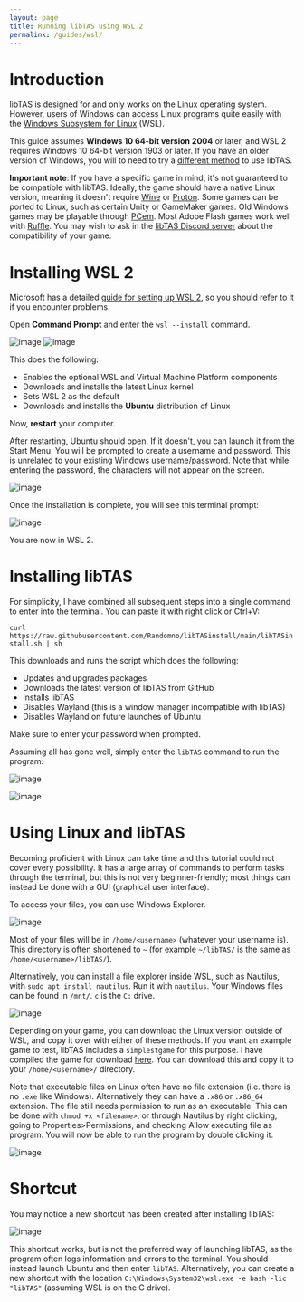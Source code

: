 ```yaml
---
layout: page
title: Running libTAS using WSL 2
permalink: /guides/wsl/
---
```


# Introduction
libTAS is designed for and only works on the Linux operating system. However, users of Windows can access Linux programs quite easily with the [Windows Subsystem for Linux](https://learn.microsoft.com/en-us/windows/wsl/about) (WSL).

This guide assumes **Windows 10 64-bit version 2004** or later, and WSL 2 requires Windows 10 64-bit version 1903 or later. If you have an older version of Windows, you will to need to try a [different method](https://github.com/clementgallet/libTAS?tab=readme-ov-file#non-linux-users) to use libTAS.

**Important note**: If you have a specific game in mind, it's not guaranteed to be compatible with libTAS. Ideally, the game should have a native Linux version, meaning it doesn't require [Wine](https://www.winehq.org/) or [Proton](https://github.com/ValveSoftware/Proton). Some games can be ported to Linux, such as certain Unity or GameMaker games. Old Windows games may be playable through [PCem](https://tasvideos.org/EmulatorResources/PCem). Most Adobe Flash games work well with [Ruffle](https://tasvideos.org/EmulatorResources/Ruffle). You may wish to ask in the [libTAS Discord server](https://discord.gg/3MBVAzU) about the compatibility of your game.

# Installing WSL 2
Microsoft has a detailed [guide for setting up WSL 2](https://learn.microsoft.com/en-us/windows/wsl/setup/environment), so you should refer to it if you encounter problems.

Open **Command Prompt** and enter the `wsl --install` command.

![image](https://i.imgur.com/byoDYFD.png) ![image](https://i.imgur.com/xDyQoN2.png)

This does the following:
* Enables the optional WSL and Virtual Machine Platform components
* Downloads and installs the latest Linux kernel
* Sets WSL 2 as the default
* Downloads and installs the **Ubuntu** distribution of Linux

Now, **restart** your computer.

After restarting, Ubuntu should open. If it doesn't, you can launch it from the Start Menu. You will be prompted to create a username and password. This is unrelated to your existing Windows username/password. Note that while entering the password, the characters will not appear on the screen.

![image](https://i.imgur.com/XJ3IZr3.png)

Once the installation is complete, you will see this terminal prompt:

![image](https://i.imgur.com/SeHEKI7.png)

You are now in WSL 2.

# Installing libTAS
For simplicity, I have combined all subsequent steps into a single command to enter into the terminal. You can paste it with right click or Ctrl+V:

`curl https://raw.githubusercontent.com/Randomno/libTASinstall/main/libTASinstall.sh | sh`

This downloads and runs the script which does the following:
* Updates and upgrades packages
* Downloads the latest version of libTAS from GitHub
* Installs libTAS
* Disables Wayland (this is a window manager incompatible with libTAS)
* Disables Wayland on future launches of Ubuntu

Make sure to enter your password when prompted.

Assuming all has gone well, simply enter the `libTAS` command to run the program:

![image](https://i.imgur.com/GVUkPSl.png)

![image](https://i.imgur.com/ZQ9pIa6.png)

# Using Linux and libTAS
Becoming proficient with Linux can take time and this tutorial could not cover every possibility. It has a large array of commands to perform tasks through the terminal, but this is not very beginner-friendly; most things can instead be done with a GUI (graphical user interface).

To access your files, you can use Windows Explorer.

![image](https://i.imgur.com/4HLEZsO.png)

Most of your files will be in `/home/<username>` (whatever your username is). This directory is often shortened to `~` (for example `~/libTAS/` is the same as `/home/<username>/libTAS/`).

Alternatively, you can install a file explorer inside WSL, such as Nautilus, with `sudo apt install nautilus`. Run it with `nautilus`. Your Windows files can be found in `/mnt/`. `c` is the `C:` drive.

![image](https://i.imgur.com/wzp50Cn.png)

Depending on your game, you can download the Linux version outside of WSL, and copy it over with either of these methods. If you want an example game to test, libTAS includes a `simplestgame` for this purpose. I have compiled the game for download [here](https://github.com/Randomno/simplestgame/releases/tag/1.0). You can download this and copy it to your `/home/<username>/` directory.

Note that executable files on Linux often have no file extension (i.e. there is no `.exe` like Windows). Alternatively they can have a `.x86` or `.x86_64` extension. The file still needs permission to run as an executable. This can be done with `chmod +x <filename>`, or through Nautilus by right clicking, going to Properties>Permissions, and checking Allow executing file as program. You will now be able to run the program by double clicking it.

![image](https://i.imgur.com/4fT1jD8.png)

# Shortcut

You may notice a new shortcut has been created after installing libTAS:

![image](https://i.imgur.com/OAjR5C5.png)

This shortcut works, but is not the preferred way of launching libTAS, as the program often logs information and errors to the terminal. You should instead launch Ubuntu and then enter `libTAS`. Alternatively, you can create a new shortcut with the location `C:\Windows\System32\wsl.exe -e bash -lic "libTAS"` (assuming WSL is on the C drive).

